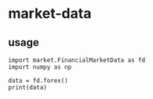 # market-data

## usage

```
import market.FinancialMarketData as fd
import numpy as np

data = fd.forex()
print(data)
```
